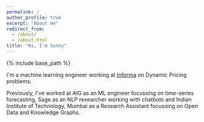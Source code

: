 ```yaml
---
permalink: /
author_profile: true
excerpt: "About me"
redirect_from: 
  - /about/
  - /about.html
title: "Hi, I'm Sunny"
---
```


{% include base_path %}

I'm a machine learning engineer working at [Informa](https://www.informamarkets.com/en/home.html) on Dynamic Pricing problems. 
<!-- 
I am also working on computer vision project focussing on scene understanding using few-shot learning. To see some examples of things I have worked on, have a look at my [CV](/cv), and [projects](/projects) pages. -->

Previously, I've worked at AIG as an ML engineer focussing on time-series forecasting, Sage as an NLP researcher working with chatbots and Indian Institute of Technology, Mumbai as a Research Assistant focussing on Open Data and Knowledge Graphs.
